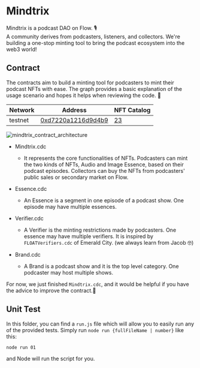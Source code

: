 # Mindtrix
Mindtrix is a podcast DAO on Flow. 🎙  
A community derives from podcasters, listeners, and collectors.
We're building a one-stop minting tool to bring the podcast ecosystem into the web3 world!

## Contract
The contracts aim to build a minting tool for podcasters to mint their podcast NFTs with ease. The graph provides a basic explanation of the usage scenario and hopes it helps when reviewing the code. 🙂

|Network|Address|NFT Catalog|
|-------|-------|-------|
|testnet|[0xd7220a1216d9d4b9](https://flow-view-source.com/testnet/account/0xd7220a1216d9d4b9/contract/Mindtrix)|[23](https://nft-catalog.vercel.app/proposals/testnet/23)|

![mindtrix_contract_architecture](https://i.imgur.com/o8dnuR9.png)

 - Mindtrix.cdc 
   - It represents the core functionalities of NFTs. Podcasters can mint the two kinds of NFTs, Audio 
and Image Essence, based on their podcast episodes. Collectors can buy the NFTs from podcasters' public sales or secondary market on Flow.

 - Essence.cdc 
   - An Essence is a segment in one episode of a podcast show. One episode may have multiple essences.
   
 - Verifier.cdc
   - A Verifier is the minting restrictions made by podcasters.
One essence may have multiple verifiers. It is inspired by `FLOATVerifiers.cdc` of Emerald City. (we always learn from Jacob 🤓)
   
 - Brand.cdc
   - A Brand is a podcast show and it is the top level category. One podcaster may host multiple shows.

For now, we just finished `Mindtrix.cdc`, and it would be helpful if you have the advice to improve the contract.🙏

## Unit Test
In this folder, you can find a `run.js` file which will allow you to easily run any of the provided tests.
Simply run `node run {fullFileName | number}` like this:
```shell
node run 01
```
and Node will run the script for you.